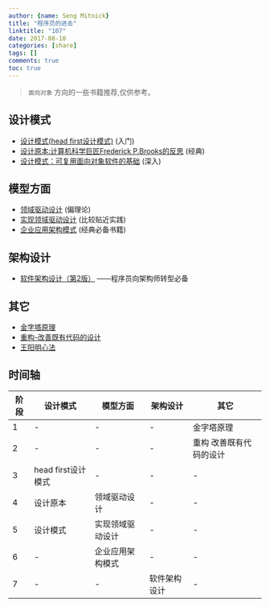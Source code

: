 ```yaml
---
author: {name: Seng Mitnick}
title: "程序员的进击"
linktitle: "107"
date: 2017-08-10
categories: [share]
tags: []
comments: true
toc: true
---
```


> `面向对象` 方向的一些书籍推荐,仅供参考。

## 设计模式

- [设计模式(head first设计模式)](http://product.dangdang.com/20021171.html) (入门)
- [设计原本:计算机科学巨匠Frederick P.Brooks的反思](http://product.dangdang.com/23219451.html) (经典)
- [设计模式：可复用面向对象软件的基础](http://product.dangdang.com/142308.html) (深入)

## 模型方面

- [领域驱动设计](http://product.dangdang.com/23981385.html) (偏理论)
- [实现领域驱动设计](http://product.dangdang.com/23439300.html) (比较贴近实践)
- [企业应用架构模式](http://product.dangdang.com/20833536.html) (经典必备书籍)

## 架构设计

- [软件架构设计（第2版）](http://product.dangdang.com/22787841.html) ——程序员向架构师转型必备

## 其它

- [金字塔原理](http://dushu.qq.com/intro.html?bid=834333)
- [重构-改善既有代码的设计](http://product.dangdang.com/23734636.html)
- [王阳明心法](http://dushu.qq.com/intro.html?bid=831473)

## 时间轴

| 阶段 | 设计模式           | 模型方面     | 架构设计   | 其它           |
|----|----------------|----------|--------|--------------|
| 1  | -              | -        | -      | 金字塔原理        |
| 2  | -              | -        | -      | 重构 改善既有代码的设计 |
| 3  | head first设计模式 | -        | -      | -            |
| 4  | 设计原本           | 领域驱动设计   | -      | -            |
| 5  | 设计模式           | 实现领域驱动设计 | -      | -            |
| 6  | -              | 企业应用架构模式 | -      | -            |
| 7  | -              | -        | 软件架构设计 | -            |
